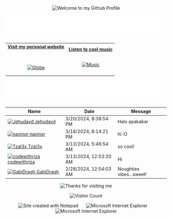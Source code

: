 <!-- "Hero" Header -->
<div align="center">
  <img src="https://github.com/BrunnerLivio/brunnerlivio/blob/master/images/welcome.png?raw=true" style="max-width: 100%;" alt="Welcome to my Github Profile" />
  <br />
  <br />
  <img height="50" alt="My Name is Livio and I like Node.js" src="images/personal_note.svg" />
  <br />
  <br />

</div>

<!-- Social -->
<table width="100%" align="center">
<tr>
<td align="center">
<a href="https://brunnerliv.io">
<strong>Visit my personal website </strong>
<br />
<br />
<br />

<p>

<img alt="Globe" height="80" src="images/globe.gif">
</a>
</p>

</td>


<td align="center">
<a href="https://www.youtube.com/watch?v=3YxaaGgTQYM&ab_channel=EvanescenceVEVO">
<strong>Listen to cool music</strong>
<br />
<br />


<p>
<img height="100" alt="Music" src="images/music.gif"> 
</a>
</p>

</td>
</tr>
</table>

<div align="center">
<a href="https://github.com/BrunnerLivio/brunnerlivio/issues/62#issuecomment-new"><img src="images/guestbook.svg"></a> 
</div>

<!-- Guestbook -->
| Name | Date | Message |
|---|---|---|
| <a href="https://github.com/Jehudavd"><img width="24" src="https://avatars.githubusercontent.com/u/89404029?s=24&u=aded8cd05d985f2eb55b5d4c6bedf20989c38651&v=4" alt="Jehudavd" /> Jehudavd</a> |3/20/2024, 8:38:54 PM|Halo apakabar|
| <a href="https://github.com/navinor"><img width="24" src="https://avatars.githubusercontent.com/u/50366676?s=24&u=278936b497dbd56b3a8a573cd0705ba30916a8ba&v=4" alt="navinor" /> navinor</a> |3/18/2024, 8:14:21 PM|hi :O|
| <a href="https://github.com/Tzal3x"><img width="24" src="https://avatars.githubusercontent.com/u/33265837?s=24&u=dc1c2bd6d46c3d13a46f1f4a7758d42be945a7bd&v=4" alt="Tzal3x" /> Tzal3x</a> |3/13/2024, 5:46:54 AM|so cool!|
| <a href="https://github.com/codewithriza"><img width="24" src="https://avatars.githubusercontent.com/u/90960705?s=24&u=cdda9eb68df55c4369c2150d2cca90bf5a4505c7&v=4" alt="codewithriza" /> codewithriza</a> |3/13/2024, 12:53:20 AM|Hi|
| <a href="https://github.com/GabiDragh"><img width="24" src="https://avatars.githubusercontent.com/u/151403269?s=24&u=5c75e0f32630150200ba954e02aa921b95198bba&v=4" alt="GabiDragh" /> GabiDragh</a> |2/28/2024, 12:54:03 AM|Noughties vibes...sweet!|
<!-- /Guestbook -->

<!-- Footer -->

<div align="center">

<img height="120" alt="Thanks for visiting me" width="100%" src="https://raw.githubusercontent.com/BrunnerLivio/brunnerlivio/master/images/marquee.svg" />
<br />

![Visitor Count](https://profile-counter.glitch.me/brunnerlivio/count.svg)


<img src="https://raw.githubusercontent.com/BrunnerLivio/brunnerlivio/master/images/notepad.gif" alt="Site created with Notepad" height="30" />
<!-- "margin-right: whatever;" -->
<span>&nbsp;&nbsp;&nbsp;&nbsp;</span>  
<img src="https://raw.githubusercontent.com/BrunnerLivio/brunnerlivio/master/images/ie_logo.gif" alt="Microsoft Internet Explorer" />
<span>&nbsp;&nbsp;&nbsp;&nbsp;</span>  
<img src="https://raw.githubusercontent.com/BrunnerLivio/brunnerlivio/master/images/noframes.gif" alt="Microsoft Internet Explorer" />

</div>
